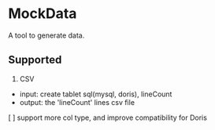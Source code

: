 # MockData

A tool to generate data.

## Supported
1. CSV
* input: create tablet sql(mysql, doris), lineCount
* output: the 'lineCount' lines csv file

[ ] support more col type, and improve compatibility for Doris
